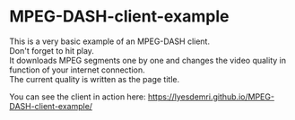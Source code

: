 # MPEG-DASH-client-example
This is a very basic example of an MPEG-DASH client. <br/>
Don't forget to hit play.<br/>
It downloads MPEG segments one by one and changes the video quality in function of your internet connection.<br/>
The current quality is written as the page title.
	
You can see the client in action here:
https://lyesdemri.github.io/MPEG-DASH-client-example/
